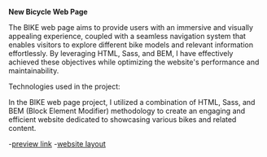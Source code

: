 **New Bicycle Web Page**

The BIKE web page aims to provide users with an immersive and visually
appealing experience, coupled with a seamless navigation system that enables
visitors to explore different bike models and relevant information effortlessly.
By leveraging HTML, Sass, and BEM, I have effectively achieved these objectives
while optimizing the website's performance and maintainability.

Technologies used in the project:

In the BIKE web page project, I utilized a combination of HTML, Sass, and BEM
(Block Element Modifier) methodology to create an engaging and efficient website
dedicated to showcasing various bikes and related content.

-[preview link](https://bodyakutsyk.github.io/mybike-landing/)
-[website layout](https://www.figma.com/file/NZQAIydtHo5QkINyGLHNcq/BIKE-New-Version?node-id=0%3A1)

